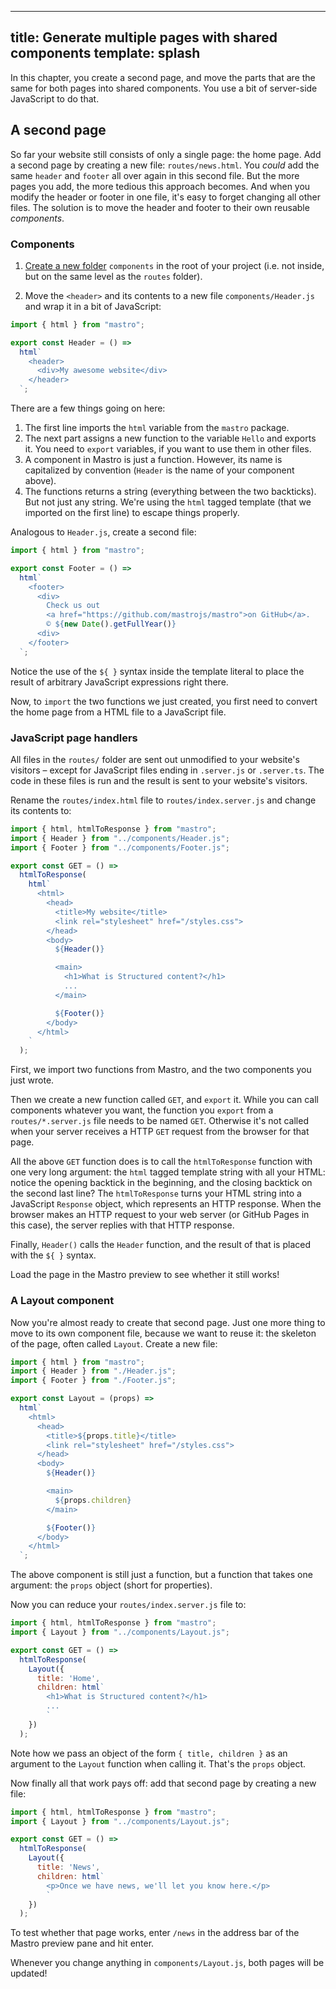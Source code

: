
---
title: Generate multiple pages with shared components
template: splash
---

In this chapter, you create a second page, and move the parts that are the same for both pages into shared components. You use a bit of server-side JavaScript to do that.


## A second page

So far your website still consists of only a single page: the home page. Add a second page by creating a new file: `routes/news.html`. You _could_ add the same `header` and `footer` all over again in this second file. But the more pages you add, the more tedious this approach becomes. And when you modify the header or footer in one file, it's easy to forget changing all other files. The solution is to move the header and footer to their own reusable _components_.

### Components

1. [Create a new folder](/guide/html/#your-first-website) `components` in the root of your project (i.e. not inside, but on the same level as the `routes` folder).

2. Move the `<header>` and its contents to a new file `components/Header.js` and wrap it in a bit of JavaScript:

```js title=components/Header.js
import { html } from "mastro";

export const Header = () =>
  html`
    <header>
      <div>My awesome website</div>
    </header>
  `;
```

There are a few things going on here:

1. The first line imports the `html` variable from the `mastro` package.
2. The next part assigns a new function to the variable `Hello` and exports it. You need to `export` variables, if you want to use them in other files.
3. A component in Mastro is just a function. However, its name is capitalized by convention (`Header` is the name of your component above).
4. The functions returns a string (everything between the two backticks). But not just any string. We're using the `html` tagged template (that we imported on the first line) to escape things properly.

Analogous to `Header.js`, create a second file:

```js title=components/Footer.js
import { html } from "mastro";

export const Footer = () =>
  html`
    <footer>
      <div>
        Check us out
        <a href="https://github.com/mastrojs/mastro">on GitHub</a>.
        © ${new Date().getFullYear()}
      <div>
    </footer>
  `;
```

Notice the use of the `${ }` syntax inside the template literal to place the result of arbitrary JavaScript expressions right there.

Now, to `import` the two functions we just created, you first need to convert the home page from a HTML file to a JavaScript file.

### JavaScript page handlers

All files in the `routes/` folder are sent out unmodified to your website's visitors – except for JavaScript files ending in `.server.js` or `.server.ts`. The code in these files is run and the result is sent to your website's visitors.

Rename the `routes/index.html` file to `routes/index.server.js` and change its contents to:

```js title=routes/index.server.js ins={1-7,14,21,24-25}
import { html, htmlToResponse } from "mastro";
import { Header } from "../components/Header.js";
import { Footer } from "../components/Footer.js";

export const GET = () =>
  htmlToResponse(
    html`
      <html>
        <head>
          <title>My website</title>
          <link rel="stylesheet" href="/styles.css">
        </head>
        <body>
          ${Header()}

          <main>
            <h1>What is Structured content?</h1>
            ...
          </main>

          ${Footer()}
        </body>
      </html>
    `
  );
```

First, we import two functions from Mastro, and the two components you just wrote.

Then we create a new function called `GET`, and `export` it. While you can call components whatever you want, the function you `export` from a `routes/*.server.js` file needs to be named `GET`. Otherwise it's not called when your server receives a HTTP `GET` request from the browser for that page.

All the above `GET` function does is to call the `htmlToResponse` function with one very long argument: the `html` tagged template string with all your HTML: notice the opening backtick in the beginning, and the closing backtick on the second last line? The `htmlToResponse` turns your HTML string into a JavaScript `Response` object, which represents an HTTP response. When the browser makes an HTTP request to your web server (or GitHub Pages in this case), the server replies with that HTTP response.

Finally, `Header()` calls the `Header` function, and the result of that is placed with the `${ }` syntax.

Load the page in the Mastro preview to see whether it still works!


### A Layout component

Now you're almost ready to create that second page. Just one more thing to move to its own component file, because we want to reuse it: the skeleton of the page, often called `Layout`. Create a new file:

```js title=components/Layout.js
import { html } from "mastro";
import { Header } from "./Header.js";
import { Footer } from "./Footer.js";

export const Layout = (props) =>
  html`
    <html>
      <head>
        <title>${props.title}</title>
        <link rel="stylesheet" href="/styles.css">
      </head>
      <body>
        ${Header()}

        <main>
          ${props.children}
        </main>

        ${Footer()}
      </body>
    </html>
  `;
```

The above component is still just a function, but a function that takes one argument: the `props` object (short for properties).

Now you can reduce your `routes/index.server.js` file to:

```js title=routes/index.server.js
import { html, htmlToResponse } from "mastro";
import { Layout } from "../components/Layout.js";

export const GET = () =>
  htmlToResponse(
    Layout({
      title: 'Home',
      children: html`
        <h1>What is Structured content?</h1>
        ...
        `
    })
  );
```

Note how we pass an object of the form `{ title, children }` as an argument to the `Layout` function when calling it. That's the `props` object.

Now finally all that work pays off: add that second page by creating a new file:

```js title=routes/news.server.js
import { html, htmlToResponse } from "mastro";
import { Layout } from "../components/Layout.js";

export const GET = () =>
  htmlToResponse(
    Layout({
      title: 'News',
      children: html`
        <p>Once we have news, we'll let you know here.</p>
        `
    })
  );
```

To test whether that page works, enter `/news` in the address bar of the Mastro preview pane and hit enter.

Whenever you change anything in `components/Layout.js`, both pages will be updated!
